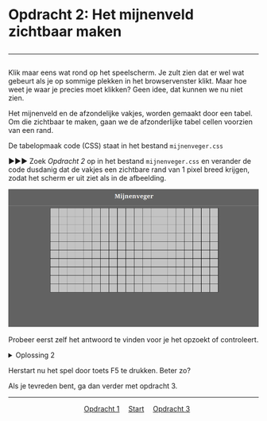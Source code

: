 # Opdracht 2: Het mijnenveld zichtbaar maken<hr>

Klik maar eens wat rond op het speelscherm. Je zult zien dat er wel wat gebeurt als je op sommige plekken in het browservenster klikt. Maar hoe weet je waar je precies moet klikken? Geen idee, dat kunnen we nu niet zien.

Het mijnenveld en de afzondelijke vakjes, worden gemaakt door een tabel. Om die zichtbaar te maken, gaan we de afzonderlijke tabel cellen voorzien van een rand.

De tabelopmaak code (CSS) staat in het bestand `mijnenveger.css`<br>

▶▶▶ Zoek *Opdracht 2* op in het bestand `mijnenveger.css` en verander de code dusdanig dat de vakjes een zichtbare rand van 1 pixel breed krijgen, zodat het scherm er uit ziet als in de afbeelding.

<img src="images/mijnenveger1_1.png" alt="drawing" width="600"/><br>
  
Probeer eerst zelf het antwoord te vinden voor je het opzoekt of controleert.

<details>
  <summary>Oplossing 2</summary>
>  #veld table td {<br>
    &emsp;background-color: rgb(195, 195, 195);<br>
    &emsp;width: 30px;<br>
    &emsp;min-width: 30px;<br>
    &emsp;height: 30px;<br>
    &emsp;min-height: 30px;<br>
    &emsp;**border: 1px solid black;**<br>
}<br>
</details>

Herstart nu het spel door toets F5 te drukken. Beter zo? 

Als je tevreden bent, ga dan verder met opdracht 3.

<hr>
<center>
&emsp;<a href="./mijnenveger-opdracht1.md">Opdracht 1</a>
&emsp;<a href="./Instructies.md">Start</a> 
&emsp;<a href="./mijnenveger-opdracht3.md">Opdracht 3</a>
</center>


